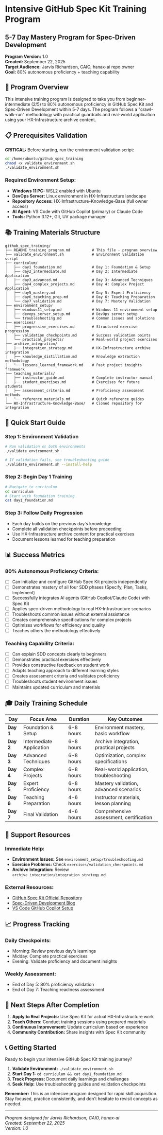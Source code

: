
# Intensive GitHub Spec Kit Training Program
## 5-7 Day Mastery Program for Spec-Driven Development

**Program Version:** 1.0  
**Created:** September 22, 2025  
**Target Audience:** Jarvis Richardson, CAIO, hanax-ai repo owner  
**Goal:** 80% autonomous proficiency + teaching capability

## 🎯 Program Overview

This intensive training program is designed to take you from beginner-intermediate (2/5) to 80% autonomous proficiency in GitHub Spec Kit and Spec-Driven Development within 5-7 days. The program follows a "crawl-walk-run" methodology with practical guardrails and real-world application using your HX-Infrastructure archive content.

## 📋 Prerequisites Validation

**CRITICAL:** Before starting, run the environment validation script:

```bash
cd /home/ubuntu/github_spec_training
chmod +x validate_environment.sh
./validate_environment.sh
```

### Required Environment Setup:
- **Windows 11 PC:** WSL2 enabled with Ubuntu
- **DevOps Server:** Linux environment in HX-Infrastructure landscape
- **Repository Access:** HX-Infrastructure-Knowledge-Base (full owner access)
- **AI Agent:** VS Code with GitHub Copilot (primary) or Claude Code
- **Tools:** Python 3.12+, Git, UV package manager

## 📚 Training Materials Structure

```
github_spec_training/
├── README_training_program.md          # This file - program overview
├── validate_environment.sh             # Environment validation script
├── curriculum/
│   ├── day1_foundation.md              # Day 1: Foundation & Setup
│   ├── day2_intermediate.md            # Day 2: Intermediate Application
│   ├── day3_advanced.md                # Day 3: Advanced Techniques
│   ├── day4_complex_projects.md        # Day 4: Complex Project Application
│   ├── day5_mastery.md                 # Day 5: Expert Proficiency
│   ├── day6_teaching_prep.md           # Day 6: Teaching Preparation
│   └── day7_validation.md              # Day 7: Mastery Validation
├── environment_setup/
│   ├── windows11_setup.md              # Windows 11 environment setup
│   ├── devops_server_setup.md          # DevOps server setup
│   └── troubleshooting.md              # Common issues and solutions
├── exercises/
│   ├── progressive_exercises.md        # Structured exercise progression
│   ├── validation_checkpoints.md       # Success validation points
│   └── practical_projects/             # Real-world project exercises
├── archive_integration/
│   ├── integration_strategy.md         # HX-Infrastructure archive integration
│   ├── knowledge_distillation.md       # Knowledge extraction methodology
│   └── lessons_learned_framework.md    # Past project insights framework
├── teaching_materials/
│   ├── instructor_guide.md             # Complete instructor manual
│   ├── student_exercises.md            # Exercises for future students
│   ├── assessment_criteria.md          # Proficiency assessment methods
│   └── reference_materials.md          # Quick reference guides
└── HX-Infrastructure-Knowledge-Base/   # Cloned repository for integration
```

## 🚀 Quick Start Guide

### Step 1: Environment Validation
```bash
# Run validation on both environments
./validate_environment.sh

# If validation fails, see troubleshooting guide
./validate_environment.sh --install-help
```

### Step 2: Begin Day 1 Training
```bash
# Navigate to curriculum
cd curriculum
# Start with foundation training
cat day1_foundation.md
```

### Step 3: Follow Daily Progression
- Each day builds on the previous day's knowledge
- Complete all validation checkpoints before proceeding
- Use HX-Infrastructure archive content for practical exercises
- Document lessons learned for teaching preparation

## 📊 Success Metrics

### 80% Autonomous Proficiency Criteria:
- [ ] Can initialize and configure GitHub Spec Kit projects independently
- [ ] Demonstrates mastery of all four SDD phases (Specify, Plan, Tasks, Implement)
- [ ] Successfully integrates AI agents (GitHub Copilot/Claude Code) with Spec Kit
- [ ] Applies spec-driven methodology to real HX-Infrastructure scenarios
- [ ] Troubleshoots common issues without external assistance
- [ ] Creates comprehensive specifications for complex projects
- [ ] Optimizes workflows for efficiency and quality
- [ ] Teaches others the methodology effectively

### Teaching Capability Criteria:
- [ ] Can explain SDD concepts clearly to beginners
- [ ] Demonstrates practical exercises effectively
- [ ] Provides constructive feedback on student work
- [ ] Adapts teaching approach to different learning styles
- [ ] Creates assessment criteria and validates proficiency
- [ ] Troubleshoots student environment issues
- [ ] Maintains updated curriculum and materials

## 🎓 Daily Training Schedule

| Day | Focus Area | Duration | Key Outcomes |
|-----|------------|----------|--------------|
| **Day 1** | Foundation & Setup | 6-8 hours | Environment mastery, basic workflow |
| **Day 2** | Intermediate Application | 6-8 hours | Archive integration, practical projects |
| **Day 3** | Advanced Techniques | 6-8 hours | Optimization, complex specifications |
| **Day 4** | Complex Projects | 6-8 hours | Real-world application, troubleshooting |
| **Day 5** | Expert Proficiency | 6-8 hours | Mastery validation, advanced scenarios |
| **Day 6** | Teaching Preparation | 4-6 hours | Instructor materials, lesson planning |
| **Day 7** | Final Validation | 4-6 hours | Comprehensive assessment, certification |

## 🔧 Support Resources

### Immediate Help:
- **Environment Issues:** See `environment_setup/troubleshooting.md`
- **Exercise Problems:** Check `exercises/validation_checkpoints.md`
- **Archive Integration:** Review `archive_integration/integration_strategy.md`

### External Resources:
- [GitHub Spec Kit Official Repository](https://github.com/github/spec-kit)
- [Spec-Driven Development Blog](https://github.blog/ai-and-ml/generative-ai/spec-driven-development-with-ai-get-started-with-a-new-open-source-toolkit/)
- [VS Code GitHub Copilot Setup](https://code.visualstudio.com/docs/copilot/setup)

## 📈 Progress Tracking

### Daily Checkpoints:
- Morning: Review previous day's learnings
- Midday: Complete practical exercises
- Evening: Validate proficiency and document insights

### Weekly Assessment:
- End of Day 5: 80% proficiency validation
- End of Day 7: Teaching readiness assessment

## 🎯 Next Steps After Completion

1. **Apply to Real Projects:** Use Spec Kit for actual HX-Infrastructure work
2. **Teach Others:** Conduct training sessions using prepared materials
3. **Continuous Improvement:** Update curriculum based on experience
4. **Community Contribution:** Share insights with Spec Kit community

## 📞 Getting Started

Ready to begin your intensive GitHub Spec Kit training journey?

1. **Validate Environment:** `./validate_environment.sh`
2. **Start Day 1:** `cd curriculum && cat day1_foundation.md`
3. **Track Progress:** Document daily learnings and challenges
4. **Seek Help:** Use troubleshooting guides and validation checkpoints

**Remember:** This is an intensive program designed for rapid skill acquisition. Stay focused, practice consistently, and don't hesitate to revisit concepts as needed.

---

*Program designed for Jarvis Richardson, CAIO, hanax-ai*  
*Created: September 22, 2025*  
*Version: 1.0*
